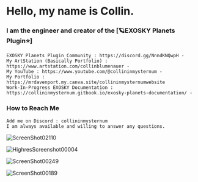 # Hello, my name is Collin.

### I am the engineer and creator of the [🪐EXOSKY Planets Plugin⭐]

	EXOSKY Planets Plugin Community : https://discord.gg/NnndKNQwpH -
	My ArtStation (Basically Portfolio) : https://www.artstation.com/collinblumenauer -
	My YouTube : https://www.youtube.com/@collininmysternum -
 	My Portfolio : https://mrdavenport.my.canva.site/collininmysternumwebsite
  	Work-In-Progress EXOSKY Documentation : https://collininmysternum.gitbook.io/exosky-planets-documentation/ -

### How to Reach Me
	Add me on Discord : collininmysternum
	I am always available and willing to answer any questions.


![ScreenShot02110](https://github.com/CollinInMySternum/CollinInMySternum/assets/92476364/c625a5b3-111f-4672-8415-eac1e2f0997e)

![HighresScreenshot00004](https://github.com/CollinInMySternum/CollinInMySternum/assets/92476364/db5579fd-f0ef-4ccd-b5de-15ae5502a25f)

![ScreenShot00249](https://github.com/CollinInMySternum/CollinInMySternum/assets/92476364/e36f2b3f-cb02-4e85-aea1-7c4e7e23d0fd)

![ScreenShot00189](https://github.com/CollinInMySternum/CollinInMySternum/assets/92476364/04c389ea-626b-4261-9abe-4aa818c579eb)



<!---
CollinInMySternum/CollinInMySternum is a ✨ special ✨ repository because its `README.md` (this file) appears on your GitHub profile.
You can click the Preview link to take a look at your changes.
--->
